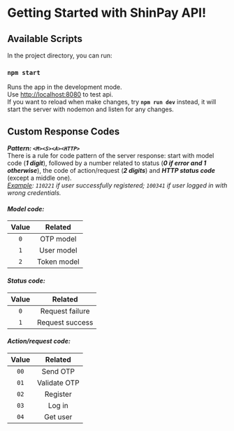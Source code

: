 # Getting Started with ShinPay API!

## Available Scripts

In the project directory, you can run:

### `npm start`
Runs the app in the development mode.\
Use [http://localhost:8080](http://localhost:8080) to test api.\
If you want to reload when make changes, try **`npm run dev`** instead, it will start the server with nodemon and listen for any changes.

## Custom Response Codes

**_Pattern: `<M><S><A><HTTP>`_**\
There is a rule for code pattern of the server response: start with model code (**_1 digit_**), followed by a number related to status (**_0 if error and 1 otherwise_**), the code of action/request (**_2 digits_**) and **_HTTP status code_** (except a middle one).\
_<u>Example</u>: `110221` if user successfully registered; `100341` if user logged in with wrong credentials._

#### _Model code:_
|     Value     |     Related     |
|:-------------:|:---------------:|
|`0`            |OTP model        |
|`1`            |User model       |
|`2`            |Token model      |

#### _Status code:_
|     Value     |     Related     |
|:-------------:|:---------------:|
|`0`            |Request failure  |
|`1`            |Request success  |

#### _Action/request code:_
|     Value      |     Related     |
|:--------------:|:---------------:|
|`00`            |Send OTP         |
|`01`            |Validate OTP     |
|`02`            |Register         |
|`03`            |Log in           |
|`04`            |Get user         |